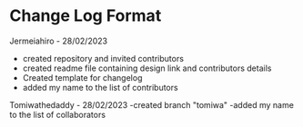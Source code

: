 # Change Log Format

Jermeiahiro - 28/02/2023
- created repository and invited contributors
- created readme file containing design link and contributors details
- Created template for changelog
- added my name to the list of contributors

Tomiwathedaddy - 28/02/2023
-created branch "tomiwa"
-added my name to the list of collaborators


